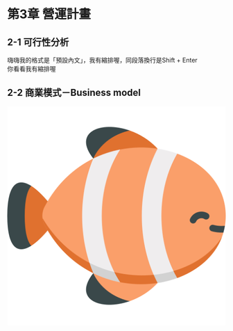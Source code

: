 # 第3章  營運計畫
## 2-1 可行性分析
嗨嗨我的格式是「預設內文」，我有縮排喔，同段落換行是Shift + Enter
<br>
你看看我有縮排喔
## 2-2 商業模式－Business model
![圖 4-1-1 專案時程甘特圖](./images/clown-fish.png)

